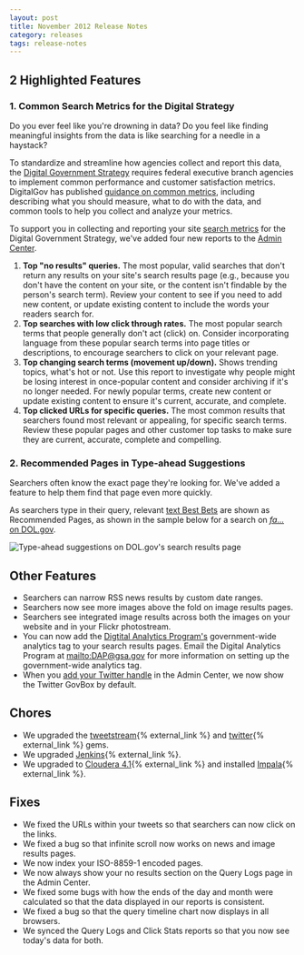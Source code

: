 ```yaml
---
layout: post
title: November 2012 Release Notes
category: releases
tags: release-notes
---
```


## 2 Highlighted Features

### 1. Common Search Metrics for the Digital Strategy

Do you ever feel like you're drowning in data? Do you feel like finding meaningful insights from the data is like searching for a needle in a haystack? 

To standardize and streamline how agencies collect and report this data, the [Digital Government Strategy](http://www.whitehouse.gov/sites/default/files/omb/egov/digital-government/digital-government.html) requires federal executive branch agencies to implement common performance and customer satisfaction metrics. DigitalGov has published [guidance on common metrics](http://www.digitalgov.gov/2013/07/29/digital-metrics-for-federal-agencies/), including describing what you should measure, what to do with the data, and common tools to help you collect and analyze your metrics.

To support you in collecting and reporting your site [search metrics](/tagged/analytics) for the Digital Government Strategy, we've added four new reports to the [Admin Center](https://search.usa.gov/sites/).

1. **Top "no results" queries.** The most popular, valid searches that don't return any results on your site's search results page (e.g., because you don't have the content on your site, or the content isn't findable by the person's search term). Review your content to see if you need to add new content, or update existing content to include the words your readers search for.
1. **Top searches with low click through rates.** The most popular search terms that people generally don't act (click) on. Consider incorporating language from these popular search terms into page titles or descriptions, to encourage searchers to click on your relevant page.
1. **Top changing search terms (movement up/down).** Shows trending topics, what's hot or not. Use this report to investigate why people might be losing interest in once-popular content and consider archiving if it's no longer needed. For newly popular terms, create new content or update existing content to ensure it's current, accurate, and complete. 
1. **Top clicked URLs for specific queries.** The most common results that searchers found most relevant or appealing, for specific search terms. Review these popular pages and other customer top tasks to make sure they are current, accurate, complete and compelling.

### 2. Recommended Pages in Type-ahead Suggestions

Searchers often know the exact page they're looking for. We've added a feature to help them find that page even more quickly. 

As searchers type in their query, relevant [text Best Bets](/manual/best-bets-text.html) are shown as Recommended Pages, as shown in the sample below for a search on [*fa&#8230;* on DOL.gov](http://search.usa.gov/search?query=jobs&amp;affiliate=u.s.departmentoflabor).

![Type-ahead suggestions on DOL.gov's search results  page](https://9fddeb862c037f6d2190-f1564c64756a8cfee25b6b19953b1d23.ssl.cf2.rackcdn.com/tumblr_mdljlrljT71qid15q.png)

## Other Features

* Searchers can narrow RSS news results by custom date ranges.
* Searchers now see more images above the fold on image results pages.
* Searchers see integrated image results across both the images on your website and in your Flickr photostream.
* You can now add the [Digtital Analytics Program's](http://www.digitalgov.gov/services/dap/) government-wide analytics tag to your search results pages. Email the Digital Analytics Program at <mailto:DAP@gsa.gov> for more information on setting up the government-wide analytics tag.
* When you [add your Twitter handle](/manual/twitter.html) in the Admin Center, we now show the Twitter GovBox by default.

## Chores

* We upgraded the [tweetstream](https://rubygems.org/gems/tweetstream){% external_link %} and [twitter](https://rubygems.org/gems/twitter){% external_link %} gems.
* We upgraded [Jenkins](http://jenkins-ci.org/){% external_link %}.
* We upgraded to [Cloudera 4.1](http://blog.cloudera.com/blog/2012/10/cdh4-1-now-released/){% external_link %} and installed [Impala](https://ccp.cloudera.com/display/IMPALA10BETADOC/Cloudera+Impala+1.0+Beta+Documentation){% external_link %}.

## Fixes

* We fixed the URLs within your tweets so that searchers can now click on the links.
* We fixed a bug so that infinite scroll now works on news and image results pages.
* We now index your ISO-8859-1 encoded pages.
* We now always show your no results section on the Query Logs page in the Admin Center.
* We fixed some bugs with how the ends of the day and month were calculated so that the data displayed in our reports is consistent.
* We fixed a bug so that the query timeline chart now displays in all browsers.
* We synced the Query Logs and Click Stats reports so that you now see today's data for both.
